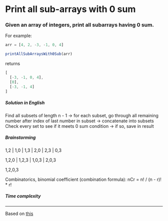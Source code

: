 # Print all sub-arrays with 0 sum

### Given an array of integers, print all subarrays having 0 sum.

For example:

```js
arr = [4, 2, -3, -1, 0, 4]

printAllSubArraysWith0Sub(arr)
```

returns

```js
[
  [-3, -1, 0, 4],
  [0],
  [-3, -1, 4]
]
```

##### Solution in English

Find all subsets of length n - 1
->  for each subset,
go through all remaining number after index of last number in subset
-> concatenate into subsets
Check every set to see if it meets 0 sum condition
-> if so, save in result

##### Brainstorming

1,2 | 1,0 | 1,3 | 2,0 | 2,3 | 0,3

1,2,0 | 1,2,3 | 1,0,3 | 2,0,3

1,2,0,3

Combinatorics, binomial coefficient (combination formula):
nCr = n! / (n - r)! * r!

##### Time complexity

---
Based on [this](http://www.techiedelight.com/find-sub-array-with-0-sum/)
